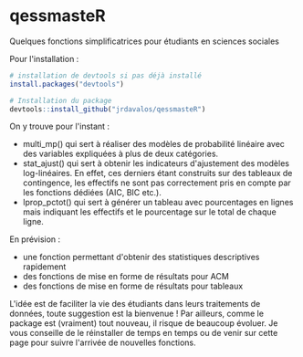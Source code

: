 # qessmasteR
Quelques fonctions simplificatrices pour étudiants en sciences sociales

Pour l'installation :
```r
# installation de devtools si pas déjà installé
install.packages("devtools")

# Installation du package
devtools::install_github("jrdavalos/qessmasteR")
```

On y trouve pour l'instant :
  - multi_mp() qui sert à réaliser des modèles de probabilité linéaire avec des variables expliquées à plus de deux catégories.
  - stat_ajust() qui sert à obtenir les indicateurs d'ajustement des modèles log-linéaires. En effet, ces derniers étant construits sur des tableaux de contingence, les effectifs ne sont pas correctement pris en compte par les fonctions dédiées (AIC, BIC etc.).
  - lprop_pctot() qui sert à générer un tableau avec pourcentages en lignes mais indiquant les effectifs et le pourcentage sur le total de chaque ligne.

En prévision : 
  - une fonction permettant d'obtenir des statistiques descriptives rapidement
  - des fonctions de mise en forme de résultats pour ACM
  - des fonctions de mise en forme de résultats pour tableaux

L'idée est de faciliter la vie des étudiants dans leurs traitements de données, toute suggestion est la bienvenue ! Par ailleurs, comme le package est (vraiment) tout nouveau, il risque de beaucoup évoluer. Je vous conseille de le réinstaller de temps en temps ou de venir sur cette page pour suivre l'arrivée de nouvelles fonctions.

